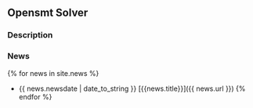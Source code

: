 ## Opensmt Solver

### Description

### News

{% for news in site.news  %}
- {{ news.newsdate | date_to_string }} [{{news.title}}]({{ news.url }})
{% endfor %}

